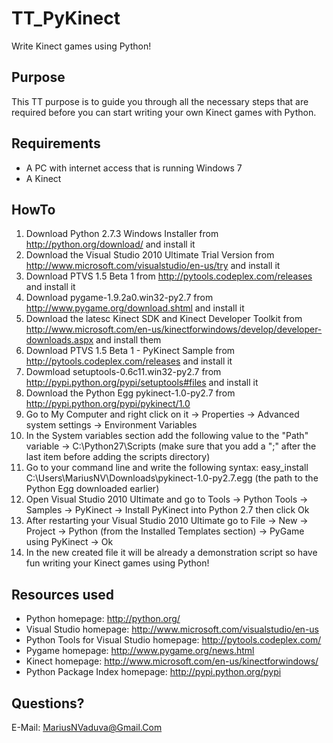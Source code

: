 TT_PyKinect
===========
Write Kinect games using Python!


Purpose
-------
This TT purpose is to guide you through all the necessary steps that are required before you can start writing your own Kinect games with Python.


Requirements
------------
* A PC with internet access that is running Windows 7
* A Kinect


HowTo
-----
1. Download Python 2.7.3 Windows Installer from http://python.org/download/ and install it
2. Download the Visual Studio 2010 Ultimate Trial Version from http://www.microsoft.com/visualstudio/en-us/try and install it
3. Download PTVS 1.5 Beta 1 from http://pytools.codeplex.com/releases and install it
4. Download pygame-1.9.2a0.win32-py2.7 from http://www.pygame.org/download.shtml and install it
5. Download the latesc Kinect SDK and Kinect Developer Toolkit from http://www.microsoft.com/en-us/kinectforwindows/develop/developer-downloads.aspx and install them
6. Download PTVS 1.5 Beta 1 - PyKinect Sample from http://pytools.codeplex.com/releases and install it
7. Dowmload setuptools-0.6c11.win32-py2.7 from http://pypi.python.org/pypi/setuptools#files and install it
8. Download the Python Egg pykinect-1.0-py2.7 from http://pypi.python.org/pypi/pykinect/1.0
9. Go to My Computer and right click on it -> Properties -> Advanced system settings -> Environment Variables
10. In the System variables section add the following value to the "Path" variable -> C:\Python27\Scripts (make sure that you add a ";" after the last item before adding the scripts directory)
11. Go to your command line and write the following syntax: easy_install C:\Users\MariusNV\Downloads\pykinect-1.0-py2.7.egg (the path to the Python Egg downloaded earlier)
12. Open Visual Studio 2010 Ultimate and go to Tools -> Python Tools -> Samples -> PyKinect -> Install PyKinect into Python 2.7 then click Ok
13. After restarting your Visual Studio 2010 Ultimate go to File -> New -> Project -> Python (from the Installed Templates section) -> PyGame using PyKinect -> Ok
14. In the new created file it will be already a demonstration script so have fun writing your Kinect games using Python! 


Resources used
--------------
* Python homepage: http://python.org/
* Visual Studio homepage: http://www.microsoft.com/visualstudio/en-us
* Python Tools for Visual Studio homepage: http://pytools.codeplex.com/
* Pygame homepage: http://www.pygame.org/news.html
* Kinect homepage: http://www.microsoft.com/en-us/kinectforwindows/
* Python Package Index homepage: http://pypi.python.org/pypi


Questions?
----------
E-Mail: MariusNVaduva@Gmail.Com